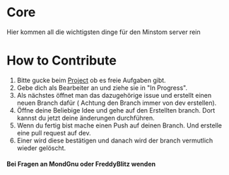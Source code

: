# Core
Hier kommen all die wichtigsten dinge für den Minstom server rein
# How to Contribute
1. Bitte gucke beim [Project](https://github.com/orgs/Overcraft-Team/projects/3/views/2) ob es freie Aufgaben gibt. 
2. Gebe dich als Bearbeiter an und ziehe sie in "In Progress".
3. Als nächstes öffnet man das dazugehörige issue und erstellt einen neuen Branch dafür ( Achtung den Branch immer von dev erstellen).
4. Öffne deine Beliebige Idee und gehe auf den Erstellten branch. Dort kannst du jetzt deine änderungen durchführen.
5. Wenn du fertig bist mache einen Push auf deinen Branch. Und erstelle eine pull request auf dev.
6. Einer wird diese bestätigen und danach wird der branch vermutlich wieder gelöscht.

#### Bei Fragen an MondGnu oder FreddyBlitz wenden
